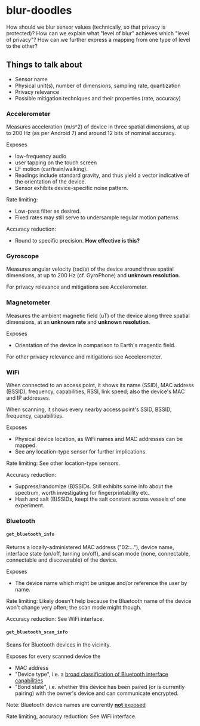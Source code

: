 # blur-doodles

How should we blur sensor values (technically, so that privacy is
protected)? How can we explain what "level of blur" achieves which
"level of privacy"? How can we further express a mapping from one
type of level to the other?

## Things to talk about
* Sensor name
* Physical unit(s), number of dimensions, sampling rate, quantization
* Privacy relevance
* Possible mitigation techniques and their properties (rate, accuracy)


### Accelerometer
Measures acceleration (m/s^2) of device in three spatial dimensions, at up to 200 Hz
(as per Android 7) and around 12 bits of nominal accuracy.

Exposes
* low-frequency audio
* user tapping on the touch screen
* LF motion (car/train/walking).
* Readings include standard gravity, and thus yield a vector indicative
  of the orientation of the device.
* Sensor exhibits device-specific noise pattern.

Rate limiting:
* Low-pass filter as desired.
* Fixed rates may still serve to undersample regular motion patterns.

Accuracy reduction:
* Round to specific precision. **How effective is this?**



### Gyroscope

Measures angular velocity (rad/s) of the device around three spatial
dimensions, at up to 200 Hz (cf. GyroPhone) and **unknown resolution**.

For privacy relevance and mitigations see Accelerometer.



### Magnetometer

Measures the ambient magnetic field (uT) of the device along three spatial
dimensions, at an **unknown rate** and **unknown resolution**.

Exposes
* Orientation of the device in comparison to Earth's magentic field.

For other privacy relevance and mitigations see Accelerometer.



### WiFi

When connected to an access point, it shows its name (SSID),
MAC address (BSSID), frequency, capabilities, RSSI, link speed;
also the device's MAC and IP addresses.

When scanning, it shows every nearby access point's SSID, BSSID,
frequency, capabilities.

Exposes
* Physical device location, as WiFi names and MAC addresses can be mapped.
* See any location-type sensor for further implications.

Rate limiting: See other location-type sensors.

Accuracy reduction:
* Suppress/randomize (B)SSIDs. Still exhibits some info about the spectrum,
  worth investigating for fingerprintability etc.
* Hash and salt (B)SSIDs, keepi the salt constant across vessels
  of one experiment.



### Bluetooth

#### `get_bluetooth_info`

Returns a locally-administered MAC address
("02:..."), device name, interface state (on/off, turning on/off),
and scan mode (none, connectable, connectable and discoverable) of
the device.

Exposes
* The device name which might be unique and/or reference the user by name.

Rate limiting: Likely doesn't help because the Bluetooth name of the
device won't change very often; the scan mode might though.

Accuracy reduction: See WiFi interface.



#### `get_bluetooth_scan_info`

Scans for Bluetooth devices in the vicinity.

Exposes for every scanned device the
* MAC address
* "Device type", i.e. a [broad classification of Bluetooth interface capabilities](https://developer.android.com/reference/android/bluetooth/BluetoothDevice.html#DEVICE_TYPE_CLASSIC)
* "Bond state", i.e. whether this device has been paired (or is currently
  pairing) with the owner's device and can communicate encrypted.

Note: Bluetooth device names are currently [**not** exposed](https://github.com/aaaaalbert/sensibility-testbed/commit/68f0b5b6e708903bbfb728a61d7da082fc526898#diff-33ae59376f054824ee6480e4b9dcc0e9R661)

Rate limiting, accuracy reduction: See WiFi interface.
